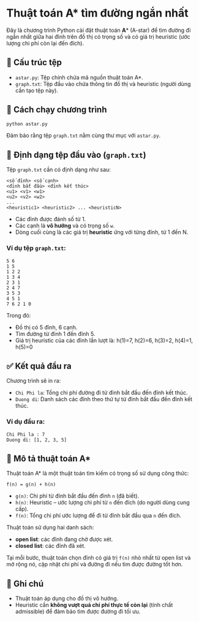 
# Thuật toán A* tìm đường ngắn nhất

Đây là chương trình Python cài đặt thuật toán **A*** (A-star) để tìm đường đi ngắn nhất giữa hai đỉnh trên đồ thị có trọng số và có giá trị heuristic (ước lượng chi phí còn lại đến đích).

## 📁 Cấu trúc tệp

- `astar.py`: Tệp chính chứa mã nguồn thuật toán A*.
- `graph.txt`: Tệp đầu vào chứa thông tin đồ thị và heuristic (người dùng cần tạo tệp này).

## 🚀 Cách chạy chương trình

```bash
python astar.py
```

Đảm bảo rằng tệp `graph.txt` nằm cùng thư mục với `astar.py`.

## 📄 Định dạng tệp đầu vào (`graph.txt`)

Tệp `graph.txt` cần có định dạng như sau:

```
<số đỉnh> <số cạnh>
<đỉnh bắt đầu> <đỉnh kết thúc>
<u1> <v1> <w1>
<u2> <v2> <w2>
...
<heuristic1> <heuristic2> ... <heuristicN>
```

- Các đỉnh được đánh số từ 1.
- Các cạnh là **vô hướng** và có trọng số `w`.
- Dòng cuối cùng là các giá trị **heuristic** ứng với từng đỉnh, từ 1 đến N.

### Ví dụ tệp `graph.txt`:

```
5 6
1 5
1 2 2
1 3 4
2 3 1
2 4 7
3 5 3
4 5 1
7 6 2 1 0
```

Trong đó:
- Đồ thị có 5 đỉnh, 6 cạnh.
- Tìm đường từ đỉnh 1 đến đỉnh 5.
- Giá trị heuristic của các đỉnh lần lượt là: h(1)=7, h(2)=6, h(3)=2, h(4)=1, h(5)=0

## ✅ Kết quả đầu ra

Chương trình sẽ in ra:

- `Chi Phi la`: Tổng chi phí đường đi từ đỉnh bắt đầu đến đỉnh kết thúc.
- `Duong di`: Danh sách các đỉnh theo thứ tự từ đỉnh bắt đầu đến đỉnh kết thúc.

### Ví dụ đầu ra:

```
Chi Phi la : 7
Duong di: [1, 2, 3, 5]
```

## 🧠 Mô tả thuật toán A*

Thuật toán A* là một thuật toán tìm kiếm có trọng số sử dụng công thức:

```
f(n) = g(n) + h(n)
```

- `g(n)`: Chi phí từ đỉnh bắt đầu đến đỉnh `n` (đã biết).
- `h(n)`: Heuristic – ước lượng chi phí từ `n` đến đích (do người dùng cung cấp).
- `f(n)`: Tổng chi phí ước lượng để đi từ đỉnh bắt đầu qua `n` đến đích.

Thuật toán sử dụng hai danh sách:
- **open list**: các đỉnh đang chờ được xét.
- **closed list**: các đỉnh đã xét.

Tại mỗi bước, thuật toán chọn đỉnh có giá trị `f(n)` nhỏ nhất từ open list và mở rộng nó, cập nhật chi phí và đường đi nếu tìm được đường tốt hơn.

## 📌 Ghi chú

- Thuật toán áp dụng cho đồ thị vô hướng.
- Heuristic cần **không vượt quá chi phí thực tế còn lại** (tính chất admissible) để đảm bảo tìm được đường đi tối ưu.

